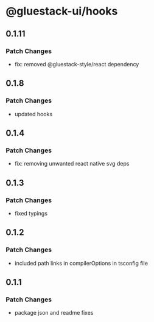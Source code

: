 # @gluestack-ui/hooks

## 0.1.11

### Patch Changes

- fix: removed @gluestack-style/react dependency

## 0.1.8

### Patch Changes

- updated hooks

## 0.1.4

### Patch Changes

- fix: removing unwanted react native svg deps

## 0.1.3

### Patch Changes

- fixed typings

## 0.1.2

### Patch Changes

- included path links in compilerOptions in tsconfig file

## 0.1.1

### Patch Changes

- package json and readme fixes
